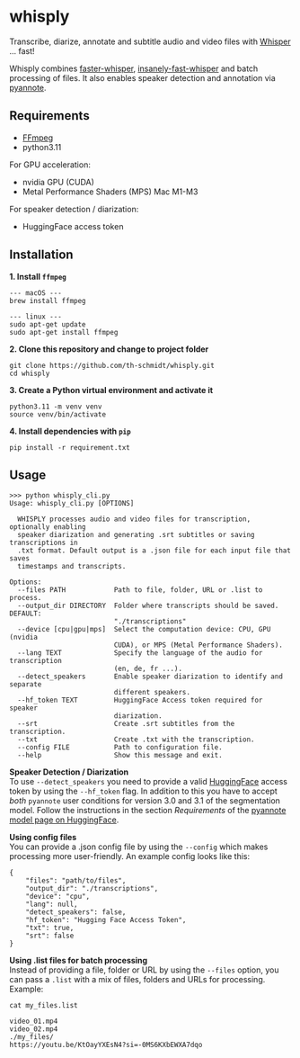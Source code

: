 # whisply
Transcribe, diarize, annotate and subtitle audio and video files with [Whisper](https://github.com/openai/whisper) ... fast!

Whisply combines [faster-whisper](https://github.com/SYSTRAN/faster-whisper), [insanely-fast-whisper](https://github.com/chenxwh/insanely-fast-whisper) and batch processing of files. It also enables speaker detection and annotation via [pyannote](https://github.com/pyannote/pyannote-audio).

## Requirements
- [FFmpeg](https://ffmpeg.org/)
- python3.11

For GPU acceleration:
- nvidia GPU (CUDA)
- Metal Performance Shaders (MPS) Mac M1-M3

For speaker detection / diarization:
- HuggingFace access token

## Installation
**1. Install `ffmpeg`**
```
--- macOS ---
brew install ffmpeg

--- linux ---
sudo apt-get update
sudo apt-get install ffmpeg
```
**2. Clone this repository and change to project folder**
```
git clone https://github.com/th-schmidt/whisply.git
cd whisply
```
**3. Create a Python virtual environment and activate it**
```
python3.11 -m venv venv
source venv/bin/activate
```
**4. Install dependencies with `pip`**
```
pip install -r requirement.txt
```

## Usage
```
>>> python whisply_cli.py
Usage: whisply_cli.py [OPTIONS]

  WHISPLY processes audio and video files for transcription, optionally enabling
  speaker diarization and generating .srt subtitles or saving transcriptions in
  .txt format. Default output is a .json file for each input file that saves
  timestamps and transcripts.

Options:
  --files PATH            Path to file, folder, URL or .list to process.
  --output_dir DIRECTORY  Folder where transcripts should be saved. DEFAULT:
                          "./transcriptions"
  --device [cpu|gpu|mps]  Select the computation device: CPU, GPU (nvidia
                          CUDA), or MPS (Metal Performance Shaders).
  --lang TEXT             Specify the language of the audio for transcription
                          (en, de, fr ...).
  --detect_speakers       Enable speaker diarization to identify and separate
                          different speakers.
  --hf_token TEXT         HuggingFace Access token required for speaker
                          diarization.
  --srt                   Create .srt subtitles from the transcription.
  --txt                   Create .txt with the transcription.
  --config FILE           Path to configuration file.
  --help                  Show this message and exit.
```
**Speaker Detection / Diarization**<br>
To use `--detect_speakers` you need to provide a valid [HuggingFace](https://huggingface.co) access token by using the `--hf_token` flag. In addition to this you have to accept *both* `pyannote` user conditions for version 3.0 and 3.1 of the segmentation model. Follow the instructions in the section *Requirements* of the [pyannote model page on HuggingFace](https://huggingface.co/pyannote/speaker-diarization-3.1).

**Using config files**<br>
You can provide a .json config file by using the `--config` which makes processing more user-friendly. An example config looks like this:
```
{
    "files": "path/to/files",
    "output_dir": "./transcriptions",
    "device": "cpu",
    "lang": null, 
    "detect_speakers": false,
    "hf_token": "Hugging Face Access Token",
    "txt": true,
    "srt": false
}
```
**Using .list files for batch processing**<br>
Instead of providing a file, folder or URL by using the `--files` option, you can pass a `.list` with a mix of files, folders and URLs for processing. Example:
```
cat my_files.list

video_01.mp4
video_02.mp4
./my_files/
https://youtu.be/KtOayYXEsN4?si=-0MS6KXbEWXA7dqo
```
